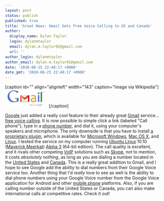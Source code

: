 ```yaml
---
layout: post
status: publish
published: true
title: 'Great News: Gmail Gets Free Voice Calling to US and Canada'
author:
  display_name: Dylan Taylor
  login: dylanmtaylor
  email: dylan.m.taylor92@gmail.com
  url: ''
author_login: dylanmtaylor
author_email: dylan.m.taylor92@gmail.com
date: '2010-08-25 22:48:17 +0000'
date_gmt: '2010-08-25 22:48:17 +0000'
---
```

<div class="zemanta-img">
<p>[caption id="" align="alignleft" width="143" caption="Image via Wikipedia"]<a href="/images/blog/2010/12/FileGmail_logo.png"><img class="  " title="Gmail's logo" src="/images/blog/2010/11/Gmail_logo.png" alt="Gmail's logo" width="143" height="59" /></a>[/caption]</p>
</div>
<p><a class="zem_slink" title="Google" rel="homepage" href="http://google.com">Google</a> just added a really cool feature to their already great <a class="zem_slink" title="Gmail" rel="homepage" href="http://gmail.com">Gmail</a> service... <a href="http://gmailblog.blogspot.com/2010/08/call-phones-from-gmail.html">free voice calling</a>. It is now possible to simple click a link (labeled "Call phone"), type in a <a class="zem_slink" title="Telephone number" rel="wikipedia" href="http://en.wikipedia.org/wiki/Telephone_number">phone number</a>, and dial it, using your computer's speakers and microphone. The only downside is that you have to install <a href="http://www.google.com/chat/voice/">a proprietary plugin</a>, which is available for <a class="zem_slink" title="Windows" rel="homepage" href="http://www.microsoft.com/WINDOWS">Microsoft Windows</a>, <a class="zem_slink" title="Mac OS X" rel="homepage" href="http://www.apple.com/macosx/">Mac OS X</a>, and <a class="zem_slink" title="Linux" rel="wikipedia" href="http://en.wikipedia.org/wiki/Linux">Linux</a>. I tested the service on my computer running <a class="zem_slink" title="Ubuntu (operating system)" rel="homepage" href="http://www.ubuntu.com/">Ubuntu Linux</a> 10.10 (<a class="zem_slink" title="List of Ubuntu releases" rel="wikipedia" href="http://en.wikipedia.org/wiki/List_of_Ubuntu_releases">Maverick Meerkat</a>) <a href="http://www.ubuntu.com/testing/maverick/alpha3">Alpha 3</a> (64-bit edition). The call quality is excellent, and it rivals other competing <a class="zem_slink" title="Voice over IP" rel="wikipedia" href="http://en.wikipedia.org/wiki/Voice_over_IP">VoIP</a> solutions such as <a class="zem_slink" title="Skype" rel="homepage" href="http://skype.com">Skype</a>, not to mention, it costs <em>absolutely nothing</em>, as long as you are dialing a number located in the <a class="zem_slink" title="United States" rel="wikipedia" href="http://en.wikipedia.org/wiki/United_States">United States</a> and <a class="zem_slink" title="Canada" rel="wikipedia" href="http://en.wikipedia.org/wiki/Canada">Canada</a>. This is a really great addition to Gmail, and I hope to see Google add the ability to dial numbers from their Google Voice service too. Another thing that I'd <em>really</em> love to see as well is the ability to dial phone numbers using your Google Voice number from the Google Voice application for Android and other <a class="zem_slink" title="Mobile phone" rel="wikipedia" href="http://en.wikipedia.org/wiki/Mobile_phone">mobile phone</a> platforms. Also, if you are calling number outside of the United States or Canada, you can also make international calls at competitive rates. Check it out!</p>
